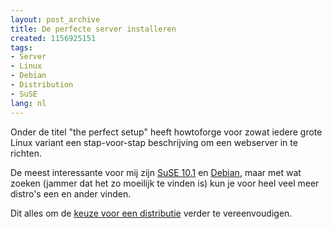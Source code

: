 ```yaml
---
layout: post_archive
title: De perfecte server installeren
created: 1156925151
tags:
- Server
- Linux
- Debian
- Distribution
- SuSE
lang: nl
---
```

Onder de titel "the perfect setup" heeft howtoforge voor zowat iedere grote Linux variant een stap-voor-stap beschrijving om een webserver in te richten.

De meest interessante voor mij zijn [SuSE 10.1](http://www.howtoforge.com/perfect_setup_suse_10.1) en [Debian](http://www.howtoforge.com/perfect_setup_debian_sarge), maar met wat zoeken (jammer dat het zo moeilijk te vinden is) kun je voor heel veel meer distro's een en ander vinden.

Dit alles om de [keuze voor een distributie](http://bler.webschuur.com/keuze_linux_distributie_voor_een_webhost) verder te vereenvoudigen.
